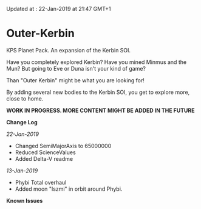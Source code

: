 Updated at : 22-Jan-2019 at 21:47 GMT+1

# Outer-Kerbin
KPS Planet Pack. An expansion of the Kerbin SOI.

Have you completely explored Kerbin?
Have you mined Minmus and the Mun?
But going to Eve or Duna isn't your kind of game?

Than "Outer Kerbin" might be what you are looking for!

By adding several new bodies to the Kerbin SOI, you get to explore more, close to home. 

<b> WORK IN PROGRESS. MORE CONTENT MIGHT BE ADDED IN THE FUTURE</b>
 
 <b> Change Log </b>
 
<i>22-Jan-2019</i>
 - Changed SemiMajorAxis to 65000000
 - Reduced ScienceValues
 - Added Delta-V readme
 
<i>13-Jan-2019</i>
 -  Phybi Total overhaul
 -  Added moon "Iszmi" in orbit around Phybi.
 
 <b>Known Issues</b>

